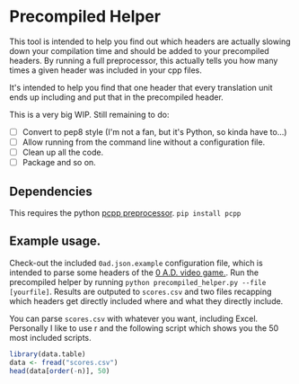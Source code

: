 # Precompiled Helper

This tool is intended to help you find out which headers are actually slowing down your compilation time and should be added to your precompiled headers.
By running a full preprocessor, this actually tells you how many times a given header was included in your cpp files.

It's intended to help you find that one header that every translation unit ends up including and put that in the precompiled header.

This is a very big WIP. Still remaining to do:

- [ ] Convert to pep8 style (I'm not a fan, but it's Python, so kinda have to...)
- [ ] Allow running from the command line without a configuration file.
- [ ] Clean up all the code.
- [ ] Package and so on.

## Dependencies

This requires the python [pcpp preprocessor](https://pypi.org/project/pcpp/).
```pip install pcpp```

## Example usage.

Check-out the included `0ad.json.example` configuration file, which is intended to parse some headers of the [0 A.D. video game.](https://play0ad.com).
Run the precompiled helper by running `python precompiled_helper.py --file [yourfile]`.
Results are outputed to `scores.csv` and two files recapping which headers get directly included where and what they directly include.

You can parse `scores.csv` with whatever you want, including Excel.
Personally I like to use r and the following script which shows you the 50 most included scripts.
```r
library(data.table)
data <- fread("scores.csv")
head(data[order(-n)], 50)
```